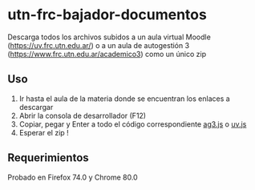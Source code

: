 # utn-frc-bajador-documentos

Descarga todos los archivos subidos a un aula virtual Moodle (https://uv.frc.utn.edu.ar/) o a un aula de autogestión 3 (https://www.frc.utn.edu.ar/academico3) como un único zip

## Uso

1. Ir hasta el aula de la materia donde se encuentran los enlaces a descargar
2. Abrir la consola de desarrollador (F12)
3. Copiar, pegar y Enter a todo el código correspondiente [ag3.js](https://raw.githubusercontent.com/marcelosalaberri/utn-frc-bajador-documentos/master/ag3.js) o [uv.js](https://raw.githubusercontent.com/marcelosalaberri/utn-frc-bajador-documentos/master/uv.js)
4. Esperar el zip !

## Requerimientos
Probado en Firefox 74.0 y Chrome 80.0
